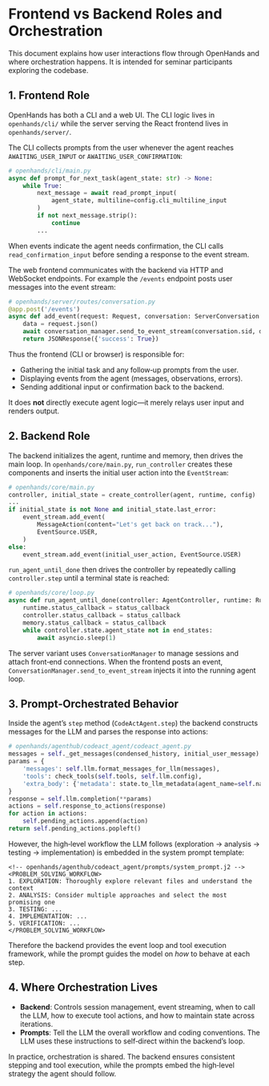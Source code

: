 # Frontend vs Backend Roles and Orchestration

This document explains how user interactions flow through OpenHands and where orchestration happens. It is intended for seminar participants exploring the codebase.

## 1. Frontend Role

OpenHands has both a CLI and a web UI. The CLI logic lives in `openhands/cli/` while the server serving the React frontend lives in `openhands/server/`.

The CLI collects prompts from the user whenever the agent reaches `AWAITING_USER_INPUT` or `AWAITING_USER_CONFIRMATION`:

```python
# openhands/cli/main.py
async def prompt_for_next_task(agent_state: str) -> None:
    while True:
        next_message = await read_prompt_input(
            agent_state, multiline=config.cli_multiline_input
        )
        if not next_message.strip():
            continue
        ...
```

When events indicate the agent needs confirmation, the CLI calls `read_confirmation_input` before sending a response to the event stream.

The web frontend communicates with the backend via HTTP and WebSocket endpoints. For example the `/events` endpoint posts user messages into the event stream:

```python
# openhands/server/routes/conversation.py
@app.post('/events')
async def add_event(request: Request, conversation: ServerConversation = Depends(get_conversation)):
    data = request.json()
    await conversation_manager.send_to_event_stream(conversation.sid, data)
    return JSONResponse({'success': True})
```

Thus the frontend (CLI or browser) is responsible for:

- Gathering the initial task and any follow‑up prompts from the user.
- Displaying events from the agent (messages, observations, errors).
- Sending additional input or confirmation back to the backend.

It does **not** directly execute agent logic—it merely relays user input and renders output.

## 2. Backend Role

The backend initializes the agent, runtime and memory, then drives the main loop. In `openhands/core/main.py`, `run_controller` creates these components and inserts the initial user action into the `EventStream`:

```python
# openhands/core/main.py
controller, initial_state = create_controller(agent, runtime, config)
...
if initial_state is not None and initial_state.last_error:
    event_stream.add_event(
        MessageAction(content="Let's get back on track..."),
        EventSource.USER,
    )
else:
    event_stream.add_event(initial_user_action, EventSource.USER)
```

`run_agent_until_done` then drives the controller by repeatedly calling `controller.step` until a terminal state is reached:

```python
# openhands/core/loop.py
async def run_agent_until_done(controller: AgentController, runtime: Runtime, memory: Memory, end_states: list[AgentState]) -> None:
    runtime.status_callback = status_callback
    controller.status_callback = status_callback
    memory.status_callback = status_callback
    while controller.state.agent_state not in end_states:
        await asyncio.sleep(1)
```

The server variant uses `ConversationManager` to manage sessions and attach front‑end connections. When the frontend posts an event, `ConversationManager.send_to_event_stream` injects it into the running agent loop.

## 3. Prompt‑Orchestrated Behavior

Inside the agent’s `step` method (`CodeActAgent.step`) the backend constructs messages for the LLM and parses the response into actions:

```python
# openhands/agenthub/codeact_agent/codeact_agent.py
messages = self._get_messages(condensed_history, initial_user_message)
params = {
    'messages': self.llm.format_messages_for_llm(messages),
    'tools': check_tools(self.tools, self.llm.config),
    'extra_body': {'metadata': state.to_llm_metadata(agent_name=self.name)},
}
response = self.llm.completion(**params)
actions = self.response_to_actions(response)
for action in actions:
    self.pending_actions.append(action)
return self.pending_actions.popleft()
```

However, the high‑level workflow the LLM follows (exploration → analysis → testing → implementation) is embedded in the system prompt template:

```jinja
<!-- openhands/agenthub/codeact_agent/prompts/system_prompt.j2 -->
<PROBLEM_SOLVING_WORKFLOW>
1. EXPLORATION: Thoroughly explore relevant files and understand the context
2. ANALYSIS: Consider multiple approaches and select the most promising one
3. TESTING: ...
4. IMPLEMENTATION: ...
5. VERIFICATION: ...
</PROBLEM_SOLVING_WORKFLOW>
```

Therefore the backend provides the event loop and tool execution framework, while the prompt guides the model on *how* to behave at each step.

## 4. Where Orchestration Lives

- **Backend**: Controls session management, event streaming, when to call the LLM, how to execute tool actions, and how to maintain state across iterations.
- **Prompts**: Tell the LLM the overall workflow and coding conventions. The LLM uses these instructions to self‑direct within the backend’s loop.

In practice, orchestration is shared. The backend ensures consistent stepping and tool execution, while the prompts embed the high‑level strategy the agent should follow.
